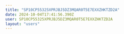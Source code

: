 ```yaml
---
title: "SP10CP55325XPRJBJ5DZ3MQAR0T5E7EXXZHKTZD2A"
date: 2024-10-04T17:41:56.390Z
user: SP10CP55325XPRJBJ5DZ3MQAR0T5E7EXXZHKTZD2A
layout: "users"
---
```

    